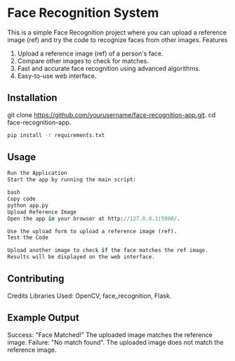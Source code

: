 # Face Recognition System

This is a simple Face Recognition project where you can upload a reference image (ref) and try the code to recognize faces from other images.
Features
1. Upload a reference image (ref) of a person's face.
2. Compare other images to check for matches.
3. Fast and accurate face recognition using advanced algorithms.
4. Easy-to-use web interface.

## Installation

git clone https://github.com/yourusername/face-recognition-app.git.
cd face-recognition-app.

```bash
pip install -r requirements.txt
```

## Usage

```python
Run the Application
Start the app by running the main script:

bash
Copy code
python app.py
Upload Reference Image
Open the app in your browser at http://127.0.0.1:5000/.

Use the upload form to upload a reference image (ref).
Test the Code

Upload another image to check if the face matches the ref image.
Results will be displayed on the web interface.
```

## Contributing
Credits
Libraries Used: OpenCV, face_recognition, Flask.

## Example Output
Success: "Face Matched!" The uploaded image matches the reference image.
Failure: "No match found". The uploaded image does not match the reference image.

